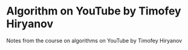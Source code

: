 # Algorithm on YouTube by Timofey Hiryanov

Notes from the course on algorithms on YouTube by Timofey Hiryanov
